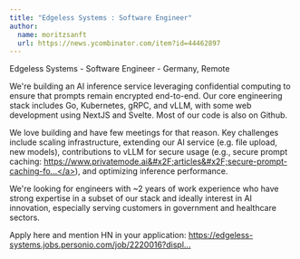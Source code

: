 ```yaml
---
title: "Edgeless Systems : Software Engineer"
author:
  name: moritzsanft
  url: https://news.ycombinator.com/item?id=44462897
---
```

Edgeless Systems - Software Engineer - Germany, Remote

We&#x27;re building an AI inference service leveraging confidential computing to ensure that prompts remain encrypted end-to-end. Our core engineering stack includes Go, Kubernetes, gRPC, and vLLM, with some web development using NextJS and Svelte. Most of our code is also on Github.

We love building and have few meetings for that reason. Key challenges include scaling infrastructure, extending our AI service (e.g. file upload, new models), contributions to vLLM for secure usage (e.g., secure prompt caching: <a href="https:&#x2F;&#x2F;www.privatemode.ai&#x2F;articles&#x2F;secure-prompt-caching-for-fast-ai-inference" rel="nofollow">https:&#x2F;&#x2F;www.privatemode.ai&#x2F;articles&#x2F;secure-prompt-caching-fo...</a>), and optimizing inference performance.

We&#x27;re looking for engineers with ~2 years of work experience who have strong expertise in a subset of our stack and ideally interest in AI innovation, especially serving customers in government and healthcare sectors.

Apply here and mention HN in your application: <a href="https:&#x2F;&#x2F;edgeless-systems.jobs.personio.com&#x2F;job&#x2F;2220016?display=en" rel="nofollow">https:&#x2F;&#x2F;edgeless-systems.jobs.personio.com&#x2F;job&#x2F;2220016?displ...</a>
<JobApplication />

